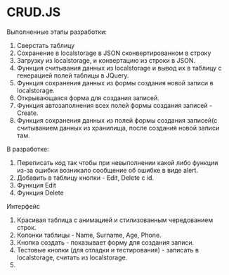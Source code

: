 # CRUD.JS

Выполненные этапы разработки:
1. Сверстать таблицу
2. Сохранение в localstorage в JSON сконвертированном в строку
3. Загрузку из localstorage, и конвертацию из строки в JSON.
4. Функция считывания данных из localstorage и вывод их в таблицу с генерацией полей таблицы в JQuery.
5. Функция сохранения данных из формы создания новой записи в localstorage.
6. Открывающаяся форма для создания записей.
7. Функция автозаполнения всех полей формы создания записей - Create.
8. Функция сохранения данных из полей формы создания записей(с считыванием данных из хранилища, после создания новой записи там.

В разработке:
1. Переписать код так чтобы при невыполнении какой либо функции из-за ошибки возникало сообщение об ошибке в виде alert.
2. Добавить в таблицу кнопки - Edit, Delete c id.
3. Функция Edit
4. Функция Delete

Интерфейс
1. Красивая таблица с анимацией и стилизованным чередованием строк.
2. Колонки таблицы - Name, Surname, Age, Phone.
3. Кнопка создать - показывает форму для создания записи.
4. Тестовые кнопки (для отладки и тестирования) - записать в localstorage, считать из localstorage.
5. 
